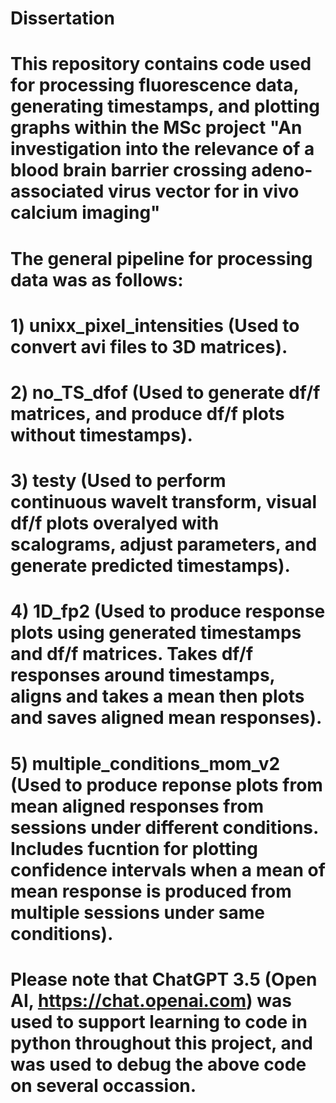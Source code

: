 # Dissertation
#
# This repository contains code used for processing fluorescence data, generating timestamps, and plotting graphs within the MSc project "An investigation into the relevance of a blood brain barrier crossing adeno-associated virus vector for in vivo calcium imaging" 
#  
# The general pipeline for processing data was as follows:
#
# 1) unixx_pixel_intensities (Used to convert avi files to 3D matrices).
# 2) no_TS_dfof (Used to generate df/f matrices, and produce df/f plots without timestamps).
# 3) testy (Used to perform continuous wavelt transform, visual df/f plots overalyed with scalograms, adjust parameters, and generate predicted timestamps).
# 4) 1D_fp2 (Used to produce response plots using generated timestamps and df/f matrices. Takes df/f responses around timestamps, aligns and takes a mean then plots and saves aligned mean responses).
# 5) multiple_conditions_mom_v2 (Used to produce reponse plots from mean aligned responses from sessions under different conditions. Includes fucntion for plotting confidence intervals when a mean of mean response is produced from multiple sessions under same conditions).
#
# Please note that ChatGPT 3.5 (Open AI, https://chat.openai.com) was used to support learning to code in python throughout this project, and was used to debug the above code on several occassion.  
